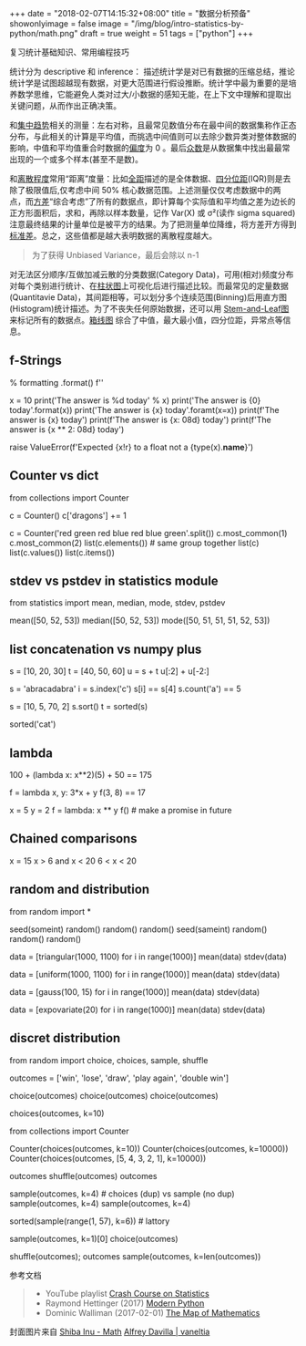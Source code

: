 +++
date = "2018-02-07T14:15:32+08:00"
title = "数据分析预备"
showonlyimage = false
image = "/img/blog/intro-statistics-by-python/math.png"
draft = true
weight = 51
tags = ["python"]
+++

复习统计基础知识、常用编程技巧
<!--more-->

统计分为 descriptive 和 inference： 描述统计学是对已有数据的压缩总结，推论统计学是试图超越现有数据，对更大范围进行假设推断。统计学中最为重要的是培养数学思维，它能避免人类对过大/小数据的感知无能，在上下文中理解和提取出关键问题，从而作出正确决策。

和[集中趋势](https://en.wikipedia.org/wiki/Central_tendency)相关的测量：左右对称，且最常见数值分布在最中间的数据集称作正态分布，与此相关的计算是平均值，而挑选中间值则可以去除少数异类对整体数据的影响，中值和平均值重合时数据的[偏度](https://en.wikipedia.org/wiki/Skewness)为 0 。最后[众数](https://en.wikipedia.org/wiki/Mode_(statistics))是从数据集中找出最最常出现的一个或多个样本(甚至不是数)。

和[离散程度](https://en.wikipedia.org/wiki/Statistical_dispersion)常用“距离”度量：比如[全距](https://en.wikipedia.org/wiki/Range_(statistics))描述的是全体数据、[四分位距](https://en.wikipedia.org/wiki/Interquartile_range)(IQR)则是去除了极限值后,仅考虑中间 50% 核心数据范围。上述测量仅仅考虑数据中的两点，而[方差](https://en.wikipedia.org/wiki/Variance)“综合考虑”了所有的数据点，即计算每个实际值和平均值之差为边长的正方形面积后，求和，再除以样本数量，记作 Var(X) 或 σ²(读作 sigma squared) 注意最终结果的计量单位是被平方的结果。为了把测量单位降维，将方差开方得到[标准差](https://en.wikipedia.org/wiki/Standard_deviation)。总之，这些值都是越大表明数据的离散程度越大。

> 为了获得 Unbiased Variance，最后会除以 n-1

对无法区分顺序/互做加减云散的分类数据(Category Data)，可用(相对)频度分布对每个类别进行统计、在[柱状图](https://en.wikipedia.org/wiki/Bar_chart)上可视化后进行描述比较。而最常见的定量数据(Quantitavie Data)，其间距相等，可以划分多个连续范围(Binning)后用直方图(Histogram)统计描述。为了不丧失任何原始数据，还可以用 [Stem-and-Leaf图](https://en.wikipedia.org/wiki/Stem-and-leaf_display) 来标记所有的数据点。[箱线图](https://en.wikipedia.org/wiki/Box_plot) 综合了中值，最大最小值，四分位距，异常点等信息。

## f-Strings

% formatting .format()  f''

x = 10
print('The answer is %d today' % x)
print('The answer is {0} today'.format(x))
print('The answer is {x} today'.foramt(x=x))
print(f'The answer is {x} today')
print(f'The answer is {x: 08d} today')
print(f'The answer is {x ** 2: 08d} today')

raise ValueError(f'Expected {x!r} to a float not a {type(x).__name__}')


## Counter vs dict

from collections import Counter

c = Counter()
c['dragons'] += 1

c = Counter('red green red blue red blue green'.split())
c.most_common(1)
c.most_common(2)
list(c.elements()) # same group together
list(c)
list(c.values())
list(c.items())


## stdev vs pstdev in statistics module

from statistics import mean, median, mode, stdev, pstdev

mean([50, 52, 53])
median([50, 52, 53])
mode([50, 51, 51, 51, 52, 53])


## list concatenation vs numpy plus

s = [10, 20, 30]
t = [40, 50, 60]
u = s + t
u[:2] +  u[-2:]

s = 'abracadabra'
i = s.index('c')
s[i] == s[4]
s.count('a') == 5

s = [10, 5, 70, 2]
s.sort()
t = sorted(s)

sorted('cat')

## lambda

100 + (lambda x: x**2)(5) + 50 == 175

f = lambda x, y: 3*x + y
f(3, 8) == 17

x = 5
y = 2
f = lambda: x ** y
f() # make a promise in future

## Chained comparisons
x = 15
x > 6 and x < 20
6 < x < 20



## random and distribution

from random import *

seed(someint)
random()
random()
random()
seed(sameint)
random()
random()
random()


data = [triangular(1000, 1100) for i in range(1000)]
mean(data)
stdev(data)

data = [uniform(1000, 1100) for i in range(1000)]
mean(data)
stdev(data)

data = [gauss(100, 15) for i in range(1000)]
mean(data)
stdev(data)

data = [expovariate(20) for i in range(1000)]
mean(data)
stdev(data)


## discret distribution

from random import choice, choices, sample, shuffle

outcomes = ['win', 'lose', 'draw', 'play again', 'double win']

choice(outcomes)
choice(outcomes)
choice(outcomes)

choices(outcomes, k=10)

from collections import Counter

Counter(choices(outcomes, k=10))
Counter(choices(outcomes, k=10000))
Counter(choices(outcomes, [5, 4, 3, 2, 1], k=10000))

outcomes
shuffle(outcomes)
outcomes

sample(outcomes, k=4) # choices (dup) vs sample (no dup)
sample(outcomes, k=4)
sample(outcomes, k=4)

sorted(sample(range(1, 57), k=6)) # lattory

sample(outcomes, k=1)[0]
choice(outcomes)

shuffle(outcomes); outcomes
sample(outcomes, k=len(outcomes))

参考文档


> - YouTube playlist [Crash Course on Statistics](https://www.youtube.com/watch?v=zouPoc49xbk&list=PL8dPuuaLjXtNM_Y-bUAhblSAdWRnmBUcr)
> - Raymond Hettinger (2017) [Modern Python](https://github.com/rhettinger/modernpython)
> - Dominic Walliman (2017-02-01) [The Map of Mathematics](https://youtu.be/OmJ-4B-mS-Y)

封面图片来自 [Shiba Inu - Math](https://dribbble.com/shots/3818487-Shiba-Inu-Math) <a href="https://dribbble.com/vaneltia"><i class="fa fa-dribbble" aria-hidden="true"></i> Alfrey Davilla | vaneltia</a>
